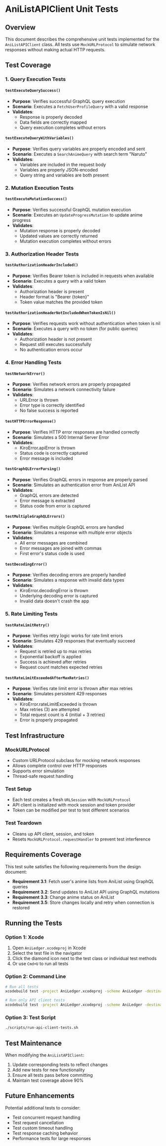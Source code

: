 # AniListAPIClient Unit Tests

## Overview

This document describes the comprehensive unit tests implemented for the `AniListAPIClient` class. All tests use `MockURLProtocol` to simulate network responses without making actual HTTP requests.

## Test Coverage

### 1. Query Execution Tests

#### `testExecuteQuerySuccess()`
- **Purpose**: Verifies successful GraphQL query execution
- **Scenario**: Executes a `FetchUserProfileQuery` with a valid response
- **Validates**: 
  - Response is properly decoded
  - Data fields are correctly mapped
  - Query execution completes without errors

#### `testExecuteQueryWithVariables()`
- **Purpose**: Verifies query variables are properly encoded and sent
- **Scenario**: Executes a `SearchAnimeQuery` with search term "Naruto"
- **Validates**:
  - Variables are included in the request body
  - Variables are properly JSON-encoded
  - Query string and variables are both present

### 2. Mutation Execution Tests

#### `testExecuteMutationSuccess()`
- **Purpose**: Verifies successful GraphQL mutation execution
- **Scenario**: Executes an `UpdateProgressMutation` to update anime progress
- **Validates**:
  - Mutation response is properly decoded
  - Updated values are correctly returned
  - Mutation execution completes without errors

### 3. Authorization Header Tests

#### `testAuthorizationHeaderIncluded()`
- **Purpose**: Verifies Bearer token is included in requests when available
- **Scenario**: Executes a query with a valid token
- **Validates**:
  - Authorization header is present
  - Header format is "Bearer {token}"
  - Token value matches the provided token

#### `testAuthorizationHeaderNotIncludedWhenTokenIsNil()`
- **Purpose**: Verifies requests work without authentication when token is nil
- **Scenario**: Executes a query with no token (for public queries)
- **Validates**:
  - Authorization header is not present
  - Request still executes successfully
  - No authentication errors occur

### 4. Error Handling Tests

#### `testNetworkError()`
- **Purpose**: Verifies network errors are properly propagated
- **Scenario**: Simulates a network connectivity failure
- **Validates**:
  - URLError is thrown
  - Error type is correctly identified
  - No false success is reported

#### `testHTTPErrorResponse()`
- **Purpose**: Verifies HTTP error responses are handled correctly
- **Scenario**: Simulates a 500 Internal Server Error
- **Validates**:
  - KiroError.apiError is thrown
  - Status code is correctly captured
  - Error message is included

#### `testGraphQLErrorParsing()`
- **Purpose**: Verifies GraphQL errors in response are properly parsed
- **Scenario**: Simulates an authentication error from AniList API
- **Validates**:
  - GraphQL errors are detected
  - Error message is extracted
  - Status code from error is captured

#### `testMultipleGraphQLErrors()`
- **Purpose**: Verifies multiple GraphQL errors are handled
- **Scenario**: Simulates a response with multiple error objects
- **Validates**:
  - All error messages are combined
  - Error messages are joined with commas
  - First error's status code is used

#### `testDecodingError()`
- **Purpose**: Verifies decoding errors are properly handled
- **Scenario**: Simulates a response with invalid data types
- **Validates**:
  - KiroError.decodingError is thrown
  - Underlying decoding error is captured
  - Invalid data doesn't crash the app

### 5. Rate Limiting Tests

#### `testRateLimitRetry()`
- **Purpose**: Verifies retry logic works for rate limit errors
- **Scenario**: Simulates 429 responses that eventually succeed
- **Validates**:
  - Request is retried up to max retries
  - Exponential backoff is applied
  - Success is achieved after retries
  - Request count matches expected retries

#### `testRateLimitExceededAfterMaxRetries()`
- **Purpose**: Verifies rate limit error is thrown after max retries
- **Scenario**: Simulates persistent 429 responses
- **Validates**:
  - KiroError.rateLimitExceeded is thrown
  - Max retries (3) are attempted
  - Total request count is 4 (initial + 3 retries)
  - Error is properly propagated

## Test Infrastructure

### MockURLProtocol
- Custom URLProtocol subclass for mocking network responses
- Allows complete control over HTTP responses
- Supports error simulation
- Thread-safe request handling

### Test Setup
- Each test creates a fresh `URLSession` with `MockURLProtocol`
- API client is initialized with mock session and token provider
- Token can be modified per test to test different scenarios

### Test Teardown
- Cleans up API client, session, and token
- Resets `MockURLProtocol.requestHandler` to prevent test interference

## Requirements Coverage

This test suite satisfies the following requirements from the design document:

- **Requirement 3.1**: Fetch user's anime lists from AniList using GraphQL queries
- **Requirement 3.2**: Send updates to AniList API using GraphQL mutations
- **Requirement 3.3**: Change anime status on AniList
- **Requirement 3.5**: Store changes locally and retry when connection is restored

## Running the Tests

### Option 1: Xcode
1. Open `AniLedger.xcodeproj` in Xcode
2. Select the test file in the navigator
3. Click the diamond icon next to the test class or individual test methods
4. Or use `Cmd+U` to run all tests

### Option 2: Command Line
```bash
# Run all tests
xcodebuild test -project AniLedger.xcodeproj -scheme AniLedger -destination 'platform=macOS'

# Run only API client tests
xcodebuild test -project AniLedger.xcodeproj -scheme AniLedger -destination 'platform=macOS' -only-testing:AniLedgerTests/AniListAPIClientTests
```

### Option 3: Test Script
```bash
./scripts/run-api-client-tests.sh
```

## Test Maintenance

When modifying the `AniListAPIClient`:
1. Update corresponding tests to reflect changes
2. Add new tests for new functionality
3. Ensure all tests pass before committing
4. Maintain test coverage above 90%

## Future Enhancements

Potential additional tests to consider:
- Test concurrent request handling
- Test request cancellation
- Test custom timeout handling
- Test response caching behavior
- Performance tests for large responses
